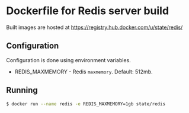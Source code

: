 # Dockerfile for Redis server build

Built images are hosted at https://registry.hub.docker.com/u/state/redis/

## Configuration

Configuration is done using environment variables.

- REDIS_MAXMEMORY - Redis `maxmemory`. Default: 512mb.

## Running

```bash
$ docker run --name redis -e REDIS_MAXMEMORY=1gb state/redis
```
